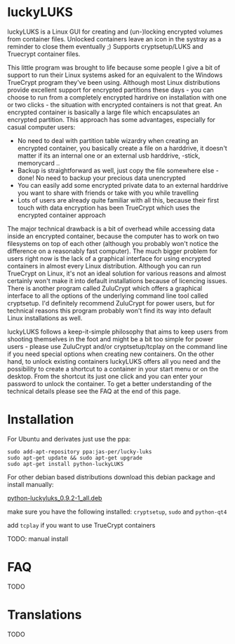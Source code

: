 luckyLUKS
=========
luckyLUKS is a Linux GUI for creating and (un-)locking encrypted volumes from container files. Unlocked containers leave an icon in the systray as a reminder to close them eventually ;) Supports cryptsetup/LUKS and Truecrypt container files.

This little program was brought to life because some people I give a bit of support to run their Linux systems asked for an equivalent to the Windows TrueCrypt program they've been using. Although most Linux distributions provide excellent support for encrypted partitions these days - you can choose to run from a completely encrypted hardrive on installation with one or two clicks - the situation with encrypted containers is not that great. An encrypted container is basically a large file which encapsulates an encrypted partition. This approach has some advantages, especially for casual computer users:

- No need to deal with partition table wizardry when creating an encrypted container, you basically create a file on a harddrive, it doesn't matter if its an internal one or an external usb harddrive, -stick, memorycard ..
- Backup is straightforward as well, just copy the file somewhere else - done! No need to backup your precious data unencrypted
- You can easily add some encrypted private data to an external harddrive you want to share with friends or take with you while travelling
- Lots of users are already quite familiar with all this, because their first touch with data encryption has been TrueCrypt which uses the encrypted container approach

The major technical drawback is a bit of overhead while accessing data inside an encrypted container, because the computer has to work on two filesystems on top of each other (although you probably won't notice the difference on a reasonably fast computer). The much bigger problem for users right now is the lack of a graphical interface for using encrypted containers in almost every Linux distribution. Although you can run TrueCrypt on Linux, it's not an ideal solution for various reasons and almost certainly won't make it into default installations because of licencing issues. There is another program called ZuluCrypt which offers a graphical interface to all the options of the underlying command line tool called cryptsetup. I'd definitely recommend ZuluCrypt for power users, but for technical reasons this program probably won't find its way into default Linux installations as well.

luckyLUKS follows a keep-it-simple philosophy that aims to keep users from shooting themselves in the foot and might be a bit too simple for power users - please use ZuluCrypt and/or cryptsetup/tcplay on the command line if you need special options when creating new containers. On the other hand, to unlock existing containers luckyLUKS offers all you need and the possibility to create a shortcut to a container in your start menu or on the desktop. From the shortcut its just one click and you can enter your password to unlock the container. To get a better understanding of the technical details please see the FAQ at the end of this page.


Installation
============

For Ubuntu and derivates just use the ppa:

```
sudo add-apt-repository ppa:jas-per/lucky-luks
sudo apt-get update && sudo apt-get upgrade
sudo apt-get install python-luckyLUKS
```

For other debian based distributions download this debian package and install manually:

[python-luckyluks_0.9.2-1_all.deb](https://launchpad.net/~jas-per/+archive/ubuntu/lucky-luks/+files/python-luckyluks_0.9.2-1_all.deb)

make sure you have the following installed:
`cryptsetup`, `sudo` and `python-qt4`

add `tcplay` if you want to use TrueCrypt containers


TODO: manual install


FAQ
===

TODO

Translations
============

TODO

